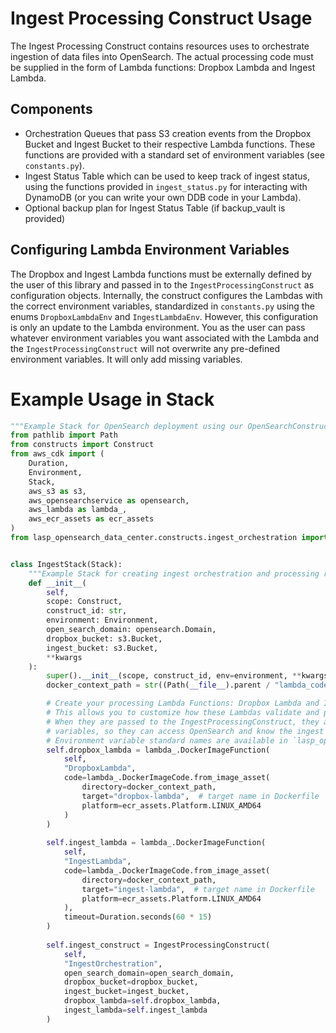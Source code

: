 # Ingest Processing Construct Usage

The Ingest Processing Construct contains resources uses to orchestrate ingestion of data files into OpenSearch. 
The actual processing code must be supplied in the form of Lambda functions: Dropbox Lambda and Ingest Lambda.

## Components

- Orchestration Queues that pass S3 creation events from the Dropbox Bucket and Ingest Bucket to their respective
  Lambda functions. These functions are provided with a standard set of environment variables (see `constants.py`).
- Ingest Status Table which can be used to keep track of ingest status, using the functions provided in 
  `ingest_status.py` for interacting with DynamoDB (or you can write your own DDB code in your Lambda).
- Optional backup plan for Ingest Status Table (if backup_vault is provided)

## Configuring Lambda Environment Variables

The Dropbox and Ingest Lambda functions must be externally defined by the user of this library and passed in to the 
`IngestProcessingConstruct` as configuration objects. Internally, the construct configures the Lambdas with the correct 
environment variables, standardized in `constants.py` using the enums `DropboxLambdaEnv` and `IngestLambdaEnv`. 
However, this configuration is only an update to the Lambda 
environment. You as the user can pass whatever environment variables you want associated with the Lambda and the 
`IngestProcessingConstruct` will not overwrite any pre-defined environment variables. It will only add missing 
variables.

# Example Usage in Stack

```python
"""Example Stack for OpenSearch deployment using our OpenSearchConstruct"""
from pathlib import Path
from constructs import Construct
from aws_cdk import (
    Duration,
    Environment,
    Stack,
    aws_s3 as s3,
    aws_opensearchservice as opensearch,
    aws_lambda as lambda_,
    aws_ecr_assets as ecr_assets
)
from lasp_opensearch_data_center.constructs.ingest_orchestration import IngestProcessingConstruct


class IngestStack(Stack):
    """Example Stack for creating ingest orchestration and processing resources"""
    def __init__(
        self,
        scope: Construct,
        construct_id: str,
        environment: Environment,
        open_search_domain: opensearch.Domain,
        dropbox_bucket: s3.Bucket,
        ingest_bucket: s3.Bucket,
        **kwargs
    ):
        super().__init__(scope, construct_id, env=environment, **kwargs)
        docker_context_path = str((Path(__file__).parent / "lambda_code_directory_containing_a_Dockerfile").absolute())

        # Create your processing Lambda Functions: Dropbox Lambda and Ingest Lambda
        # This allows you to customize how these Lambdas validate and process your data. 
        # When they are passed to the IngestProcessingConstruct, they are provided a standard set of environment 
        # variables, so they can access OpenSearch and know the ingest and dropbox bucket names
        # Environment variable standard names are available in `lasp_opensearch_data_center.constants`
        self.dropbox_lambda = lambda_.DockerImageFunction(
            self,
            "DropboxLambda",
            code=lambda_.DockerImageCode.from_image_asset(
                directory=docker_context_path,
                target="dropbox-lambda",  # target name in Dockerfile
                platform=ecr_assets.Platform.LINUX_AMD64
            )
        )
        
        self.ingest_lambda = lambda_.DockerImageFunction(
            self,
            "IngestLambda",
            code=lambda_.DockerImageCode.from_image_asset(
                directory=docker_context_path,
                target="ingest-lambda",  # target name in Dockerfile
                platform=ecr_assets.Platform.LINUX_AMD64
            ),
            timeout=Duration.seconds(60 * 15)
        )
        
        self.ingest_construct = IngestProcessingConstruct(
            self,
            "IngestOrchestration",
            open_search_domain=open_search_domain,
            dropbox_bucket=dropbox_bucket,
            ingest_bucket=ingest_bucket,
            dropbox_lambda=self.dropbox_lambda,
            ingest_lambda=self.ingest_lambda
        )
```
